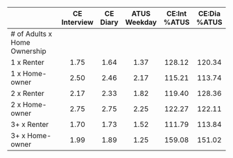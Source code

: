 
|                      | CE<br>Interview |  CE<br>Diary | ATUS<br>Weekday | CE:Int<br>%ATUS | CE:Dia<br>%ATUS |
| -------------------- | :----------: | :----------: | :----------: | :----------: | :----------: |
| # of Adults x Home Ownership |              |              |              |              |              |
| 1 x Renter           |         1.75 |         1.64 |         1.37 |       128.12 |       120.34 |
| 1 x Home-owner       |         2.50 |         2.46 |         2.17 |       115.21 |       113.74 |
| 2 x Renter           |         2.17 |         2.33 |         1.82 |       119.40 |       128.36 |
| 2 x Home-owner       |         2.75 |         2.75 |         2.25 |       122.27 |       122.11 |
| 3+ x Renter          |         1.70 |         1.73 |         1.52 |       111.79 |       113.84 |
| 3+ x Home-owner      |         1.99 |         1.89 |         1.25 |       159.08 |       151.02 |

